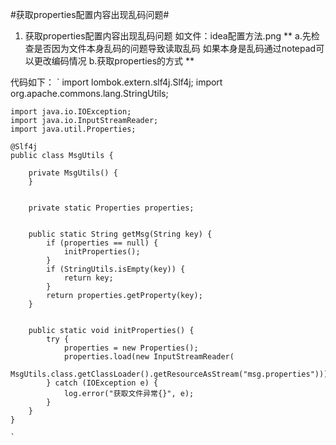 #获取properties配置内容出现乱码问题#

1. 获取properties配置内容出现乱码问题
如文件：idea配置方法.png
**
a.先检查是否因为文件本身乱码的问题导致读取乱码
  如果本身是乱码通过notepad可以更改编码情况
b.获取properties的方式
**

代码如下：
    `
    import lombok.extern.slf4j.Slf4j;
	import org.apache.commons.lang.StringUtils;

	import java.io.IOException;
	import java.io.InputStreamReader;
	import java.util.Properties;

	@Slf4j
	public class MsgUtils {
	
	    private MsgUtils() {
	    }
	
	
	    private static Properties properties;
	
	
	    public static String getMsg(String key) {
	        if (properties == null) {
	            initProperties();
	        }
	        if (StringUtils.isEmpty(key)) {
	            return key;
	        }
	        return properties.getProperty(key);
	    }
	
	
	    public static void initProperties() {
	        try {
	            properties = new Properties();
	            properties.load(new InputStreamReader(
	                    MsgUtils.class.getClassLoader().getResourceAsStream("msg.properties")));
	        } catch (IOException e) {
	            log.error("获取文件异常{}", e);
	        }
	    }
	}

    `
